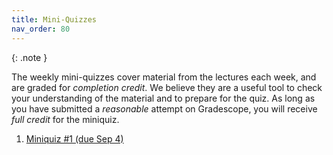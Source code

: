 ```yaml
---
title: Mini-Quizzes
nav_order: 80
---
```


{: .note }

The weekly mini-quizzes cover material from the lectures each week, and are graded for *completion credit*. We believe they are a useful tool to check your understanding of the material and to prepare for the quiz. As long as you have submitted a *reasonable* attempt on Gradescope, you will receive *full credit* for the miniquiz.

1. [Miniquiz #1 (due Sep 4)](https://www.gradescope.com/courses/1099582/assignments/6608405)
